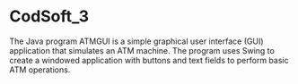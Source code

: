 # CodSoft_3
The Java program ATMGUI is a simple graphical user interface (GUI) application that simulates an ATM machine. The program uses Swing to create a windowed application with buttons and text fields to perform basic ATM operations.
